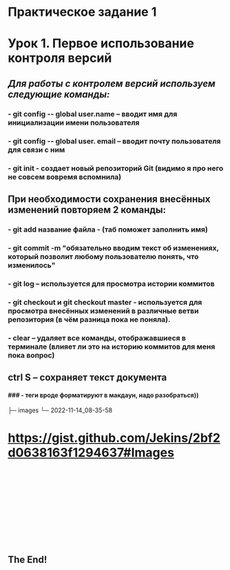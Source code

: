 # **Практическое задание 1**
# Урок 1. Первое использование контроля версий
## *Для работы с контролем версий используем следующие команды:*
### - git config -- global user.name – вводит имя для инициализации имени пользователя
### - git config -- global user. email – вводит почту пользователя для связи с ним 
### - git init - создает новый репозиторий Git (видимо я про него не совсем вовремя вспомнила)
## При необходимости сохранения внесённых изменений повторяем 2 команды:
### - git add название файла - (таб поможет заполнить имя)
### - git commit -m "обязательно вводим текст об изменениях, который позволит любому пользователю понять, что изменилось" 
### - git log – используется для просмотра истории коммитов
### - git checkout и git checkout master - используется для просмотра внесённых изменений в различные ветви репозитория (в чём разница пока не поняла). 
### - сlear – удаляет все команды, отображавшиеся в терминале (влияет ли это на историю коммитов для меня пока вопрос)
## ctrl S – сохраняет текст документа
#### ### - теги вроде форматируют в макдаун, надо разобраться))
├─ images
└─  2022-11-14_08-35-58
# <https://gist.github.com/Jekins/2bf2d0638163f1294637#Images>
# ![2022-11-14_08-35-58][def]

[def]: D:\УВР\курсы\22-23\брейн\семинары\Test.md
## **The End!**